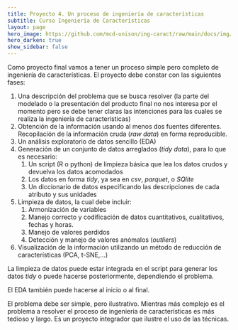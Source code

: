 ```yaml
---
title: Proyecto 4. Un proceso de ingeniería de características
subtitle: Curso Ingeniería de Características
layout: page
hero_image: https://github.com/mcd-unison/ing-caract/raw/main/docs/img/iintegrabanner.png
hero_darken: true
show_sidebar: false
---
```


Como proyecto final vamos a tener un proceso simple pero completo de ingeniería de características. El proyecto debe constar con las siguientes fases:

1. Una descripción del problema que se busca resolver (la parte del modelado o la presentación del producto final no nos interesa por el momento pero se debe tener claras las intenciones para las cuales se realiza la ingeniería de características)
2. Obtención de la información usando al menos dos fuentes diferentes. Recopilación de la información cruda (*raw data*) en forma reproducible.
3. Un análisis exploratorio de datos sencillo (EDA)
4. Generación de un conjunto de datos arreglados (*tidy data*), para lo que es necesario:
   1. Un script (R o python) de limpieza básica que lea los datos crudos y devuelva los datos acomodados
   2. Los datos en forma *tidy*, ya sea en *csv*, *parquet*, o *SQlite*
   3. Un diccionario de datos especificando las descripciones de cada atributo y sus unidades
5. Limpieza de datos, la cual debe incluir:
   1. Armonización de variables
   2. Manejo correcto y codificación de datos cuantitativos, cualitativos, fechas y horas.
   3. Manejo de valores perdidos
   4. Detección y manejo de valores anómalos (*outliers*)
6. Visualización de la información utilizando un método de reducción de características (PCA, t-SNE,...)

La limpieza de datos puede estar integrada en el script para generar los datos *tidy* o puede hacerse posteriormente, dependiendo el problema.

El EDA también puede hacerse al inicio o al final.

El problema debe ser simple, pero ilustrativo. Mientras más complejo es el problema a resolver el proceso de ingeniería de características es más tedioso y largo. Es un proyecto integrador que ilustre el uso de las técnicas. 
